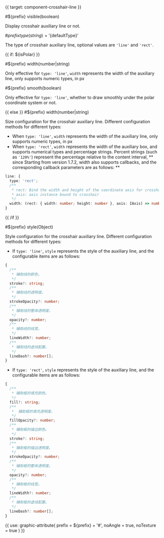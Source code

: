 {{ target: component-crosshair-line }}

#${prefix} visible(boolean)

Display crosshair auxiliary line or not.

#${prefix} type(string) = '${defaultType}'

The type of crosshair auxiliary line, optional values are `'line'` and `'rect'`.

{{ if: ${isPolar} }}

#${prefix} width(number|string)

Only effective for `type: 'line'`, `width` represents the width of the auxiliary line, only supports numeric types, in px

#${prefix} smooth(boolean)

Only effective for `type: 'line'`, whether to draw smoothly under the polar coordinate system or not.

{{ else }}
#${prefix} width(number|string)

Size configuration for the crosshair auxiliary line. Different configuration methods for different types:

- When `type: 'line'`, `width` represents the width of the auxiliary line, only supports numeric types, in px
- When `type: 'rect'`, `width` represents the width of the auxiliary box, and supports numerical types and percentage strings. Percent strings (such as `'120%'`) represent the percentage relative to the content interval, ** since Starting from version 1.7.2, width also supports callbacks, and the corresponding callback parameters are as follows: **

```ts
line: {
  type: 'rect';
  /**
   * rect: Bind the width and height of the coordinate axis for crosshair
   * axis: axis instance bound to crosshair
   */
  width: (rect: { width: number; height: number }, axis: IAxis) => number;
}
```

{{ /if }}

#${prefix} style(Object)

Style configuration for the crosshair auxiliary line. Different configuration methods for different types:

- If `type: 'line'`, `style` represents the style of the auxiliary line, and the configurable items are as follows:

```ts
{
  /**
   * 辅助线的颜色。
   */
  stroke?: string;
  /**
   * 辅助线的透明度。
   */
  strokeOpacity?: number;
  /**
   * 辅助线的整体透明度。
   */
  opacity?: number;
  /**
   * 辅助线的线宽。
   */
  lineWidth?: number;
  /**
   * 辅助线的虚线配置。
   */
  lineDash?: number[];
}
```

- If `type: 'rect'`, `style` represents the style of the auxiliary line, and the configurable items are as follows:

```ts
{
  /**
   * 辅助框的填充颜色。
   */
  fill?: string;
  /**
   *  辅助框的填充透明度。
   */
  fillOpacity?: number;
  /**
   * 辅助框的描边颜色。
   */
  stroke?: string;
  /**
   * 辅助框的描边透明度。
   */
  strokeOpacity?: number;
  /**
   * 辅助框的整体透明度。
   */
  opacity?: number;
  /**
   * 辅助框的线宽。
   */
  lineWidth?: number;
  /**
   * 辅助框的虚线配置。
   */
  lineDash?: number[];
}
```

{{ use: graphic-attribute(
  prefix = ${prefix} + '#',
  noAngle = true,
  noTexture = true
) }}

